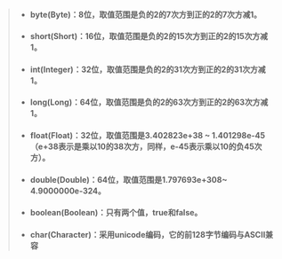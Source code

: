 > * #### byte\(Byte\)：8位，取值范围是负的2的7次方到正的2的7次方减1。
>
> * #### short\(Short\)：16位，取值范围是负的2的15次方到正的2的15次方减1。
> * #### int\(Integer\)：32位，取值范围是负的2的31次方到正的2的31次方减1。
> * #### long\(Long\)：64位，取值范围是负的2的63次方到正的2的63次方减1。
> * #### float\(Float\)：32位，取值范围是3.402823e+38 ~ 1.401298e-45（e+38表示是乘以10的38次方，同样，e-45表示乘以10的负45次方）。
> * #### double\(Double\)：64位，取值范围是1.797693e+308~ 4.9000000e-324。
> * #### boolean\(Boolean\)：只有两个值，true和false。
> * #### char\(Character\)：采用unicode编码，它的前128字节编码与ASCII兼容



